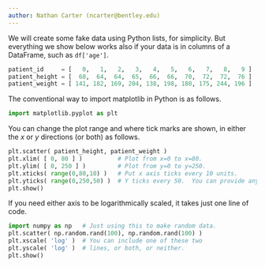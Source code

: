 ```yaml
---
author: Nathan Carter (ncarter@bentley.edu)
---
```


We will create some fake data using Python lists, for simplicity.  But everything we show below works also if your data is in columns of a DataFrame, such as `df['age']`.

```python
patient_id     = [   0,   1,   2,   3,   4,   5,   6,   7,   8,   9 ]
patient_height = [  60,  64,  64,  65,  66,  66,  70,  72,  72,  76 ]
patient_weight = [ 141, 182, 169, 204, 138, 198, 180, 175, 244, 196 ]
```

The conventional way to import matplotlib in Python is as follows.

```python
import matplotlib.pyplot as plt
```

You can change the plot range and where tick marks are shown, in either the $x$ or $y$ directions (or both) as follows.

```python
plt.scatter( patient_height, patient_weight )
plt.xlim( [ 0, 80 ] )          # Plot from x=0 to x=80.
plt.ylim( [ 0, 250 ] )         # Plot from y=0 to y=250.
plt.xticks( range(0,80,10) )   # Put x axis ticks every 10 units.
plt.yticks( range(0,250,50) )  # Y ticks every 50.  You can provide any list.
plt.show()
```

If you need either axis to be logarithmically scaled, it takes just one line of code.

```python
import numpy as np   # Just using this to make random data.
plt.scatter( np.random.rand(100), np.random.rand(100) )
plt.xscale( 'log' )  # You can include one of these two
plt.yscale( 'log' )  # lines, or both, or neither.
plt.show()
```

